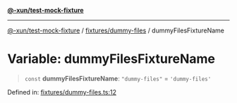 [**@-xun/test-mock-fixture**](../../../README.md)

***

[@-xun/test-mock-fixture](../../../README.md) / [fixtures/dummy-files](../README.md) / dummyFilesFixtureName

# Variable: dummyFilesFixtureName

> `const` **dummyFilesFixtureName**: `"dummy-files"` = `'dummy-files'`

Defined in: [fixtures/dummy-files.ts:12](https://github.com/Xunnamius/test-utils/blob/ba2bb54f0f2d41708034e4076c72856c63c5167a/packages/test-mock-fixture/src/fixtures/dummy-files.ts#L12)
